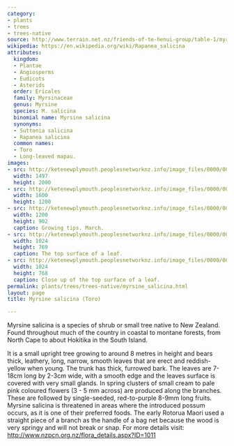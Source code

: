 ```yaml
---
category:
- plants
- trees
- trees-native
source: http://www.terrain.net.nz/friends-of-te-henui-group/table-1/myrsine-salicina-toro.html
wikipedia: https://en.wikipedia.org/wiki/Rapanea_salicina
attributes:
  kingdom:
  - Plantae
  - Angiosperms
  - Eudicots
  - Asterids
  order: Ericales
  family: Myrsinaceae
  genus: Myrsine
  species: M. salicina
  binomial name: Myrsine salicina
  synonyms:
  - Suttonia salicina
  - Rapanea salicina
  common names:
  - Toro
  - Long-leaved mapau.
images:
- src: http://ketenewplymouth.peoplesnetworknz.info/image_files/0000/0007/1124/Myrsine_salicina___Toro.JPG
  width: 1497
  height: 2000
- src: http://ketenewplymouth.peoplesnetworknz.info/image_files/0000/0007/1114/Myrsine_salicina___Toro-002.JPG
  width: 1600
  height: 1200
- src: http://ketenewplymouth.peoplesnetworknz.info/image_files/0000/0007/1119/Myrsine_salicina___Toro-004.JPG
  width: 1200
  height: 902
  caption: Growing tips. March.
- src: http://ketenewplymouth.peoplesnetworknz.info/image_files/0000/0007/1134/Myrsine_salicina___Toro-007.JPG
  width: 1024
  height: 769
  caption: The top surface of a leaf.
- src: http://ketenewplymouth.peoplesnetworknz.info/image_files/0000/0007/1129/Myrsine_salicina___Toro-005.JPG
  width: 1024
  height: 768
  caption: Close up of the top surface of a leaf.
permalink: plants/trees/trees-native/myrsine_salicina.html
layout: page
title: Myrsine salicina (Toro)

---
```

Myrsine salicina is a species of shrub or small tree native to New Zealand. Found throughout much of the country in coastal to montane forests, from North Cape to about Hokitika in the South Island.

It is a small upright tree growing to around 8 metres in height and bears thick, leathery, long, narrow, smooth leaves that are erect and reddish-yellow when young. The trunk has thick, furrowed bark.
The leaves are 7-18cm long by 2-3cm wide, with a smooth edge and the leaves surface is covered with very small glands.
In spring clusters of small cream to pale pink coloured flowers (3 - 5 mm across) are produced along the branches. These are followed by single-seeded, red-to-purple 8-9mm long fruits.
Myrsine salicina is threatened in areas where the introduced possum occurs, as it is one of their preferred foods.
The early Rotorua Maori used a straight piece of a branch as the handle of a bag net because the wood is very springy and will not break or snap.
For more details visit: <a href="http://www.nzpcn.org.nz/flora_details.aspx?ID=1011" target="_blank">http://www.nzpcn.org.nz/flora_details.aspx?ID=1011</a>
